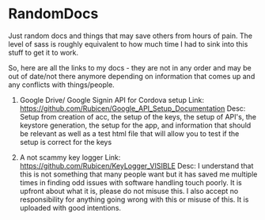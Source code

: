 # RandomDocs
Just random docs and things that may save others from hours of pain. The level of sass is roughly equivalent to how much time I had to sink into this stuff to get it to work. 


So, here are all the links to my docs - they are not in any order and may be out of date/not there anymore depending on information that comes up and any conflicts with things/people.

1. Google Drive/ Google Signin API for Cordova setup
     Link: https://github.com/Rubicen/Google_API_Setup_Documentation
     Desc: Setup from creation of acc, the setup of the keys, the setup of API's, the keystore generation, the setup for the app, and 
     information that should be relevant as well as a test html file that will allow you to test if the setup is correct for the keys 

2. A not scammy key logger
     Link: https://github.com/Rubicen/KeyLogger_VISIBLE
     Desc: I understand that this is not something that many people want but it has saved me multiple times in finding odd issues with
     software handling touch poorly. It is upfront about what it is, please do not misuse this. I also accept no responsibility for
     anything going wrong with this or misuse of this. It is uploaded with good intentions.
